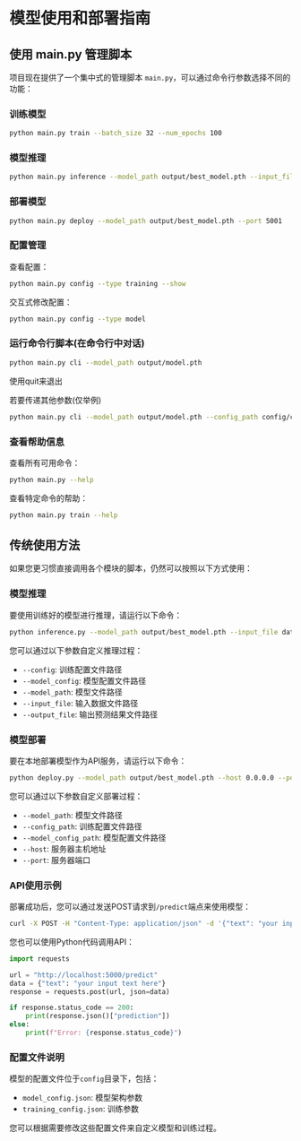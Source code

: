 # 模型使用和部署指南

## 使用 main.py 管理脚本

项目现在提供了一个集中式的管理脚本 `main.py`，可以通过命令行参数选择不同的功能：

### 训练模型

```bash
python main.py train --batch_size 32 --num_epochs 100
```

### 模型推理

```bash
python main.py inference --model_path output/best_model.pth --input_file data/raw/test_data.json
```

### 部署模型

```bash
python main.py deploy --model_path output/best_model.pth --port 5001
```

### 配置管理

查看配置：
```bash
python main.py config --type training --show
```

交互式修改配置：
```bash
python main.py config --type model
```

### 运行命令行脚本(在命令行中对话)

```bash
python main.py cli --model_path output/model.pth
```

使用quit来退出

若要传递其他参数(仅举例)

```bash
python main.py cli --model_path output/model.pth --config_path config/custom_config.json
```

### 查看帮助信息

查看所有可用命令：
```bash
python main.py --help
```

查看特定命令的帮助：
```bash
python main.py train --help
```

## 传统使用方法

如果您更习惯直接调用各个模块的脚本，仍然可以按照以下方式使用：

### 模型推理

要使用训练好的模型进行推理，请运行以下命令：

```bash
python inference.py --model_path output/best_model.pth --input_file data/raw/test_data.json --output_file output/predictions.json
```

您可以通过以下参数自定义推理过程：

- `--config`: 训练配置文件路径
- `--model_config`: 模型配置文件路径
- `--model_path`: 模型文件路径
- `--input_file`: 输入数据文件路径
- `--output_file`: 输出预测结果文件路径

### 模型部署

要在本地部署模型作为API服务，请运行以下命令：

```bash
python deploy.py --model_path output/best_model.pth --host 0.0.0.0 --port 5000
```

您可以通过以下参数自定义部署过程：

- `--model_path`: 模型文件路径
- `--config_path`: 训练配置文件路径
- `--model_config_path`: 模型配置文件路径
- `--host`: 服务器主机地址
- `--port`: 服务器端口

### API使用示例

部署成功后，您可以通过发送POST请求到`/predict`端点来使用模型：

```bash
curl -X POST -H "Content-Type: application/json" -d '{"text": "your input text here"}' http://localhost:5000/predict
```

您也可以使用Python代码调用API：

```python
import requests

url = "http://localhost:5000/predict"
data = {"text": "your input text here"}
response = requests.post(url, json=data)

if response.status_code == 200:
    print(response.json()["prediction"])
else:
    print(f"Error: {response.status_code}")
```

### 配置文件说明

模型的配置文件位于`config`目录下，包括：

- `model_config.json`: 模型架构参数
- `training_config.json`: 训练参数

您可以根据需要修改这些配置文件来自定义模型和训练过程。



